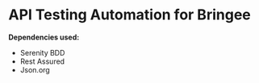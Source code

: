 # API Testing Automation for Bringee

**Dependencies used:**
- Serenity BDD
- Rest Assured
- Json.org